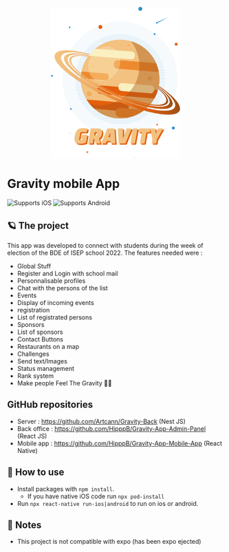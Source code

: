 <p align="center">
<img src="https://github.com/HipppB/Gravity-App-Mobile-App/blob/master/src/assets/images/logos/Couleur/Logo.png" style="width: 300px; heigth: 300px"/>
</p>

# Gravity mobile App

<p>
  <!-- iOS -->
    <img alt="Supports iOS" longdesc="Supports Expo iOS" src="https://img.shields.io/badge/iOS-4630EB.svg?style=flat-square&logo=APPLE&labelColor=999999&logoColor=fff" />
  <!-- Android -->
    <img alt="Supports Android" longdesc="Supports Expo Android" src="https://img.shields.io/badge/Android-4630EB.svg?style=flat-square&logo=ANDROID&labelColor=A4C639&logoColor=fff" />

</p>

## 🪐 The project

This app was developed to connect with students during the week of election of the BDE of ISEP school 2022.
The features needed were : 
- Global Stuff
 - Register and Login with school mail
 - Personnalisable profiles
 - Chat with the persons of the list
- Events
 - Display of incoming events
 - registration
 - List of registrated persons
- Sponsors
 - List of sponsors
 - Contact Buttons
 - Restaurants on a map
- Challenges
 - Send text/Images
 - Status management
 - Rank system
- Make people Feel The Gravity 💙🧡
## GitHub repositories
- Server : https://github.com/Artcann/Gravity-Back (Nest JS)
- Back office : https://github.com/HipppB/Gravity-App-Admin-Panel (React JS)
- Mobile app : https://github.com/HipppB/Gravity-App-Mobile-App (React Native)

## 🚀 How to use

- Install packages with `npm install`.
  - If you have native iOS code run `npx pod-install`
- Run `npx react-native run-ios|android` to run on ios or android.


## 📝 Notes

- This project is not compatible with expo (has been expo ejected)
